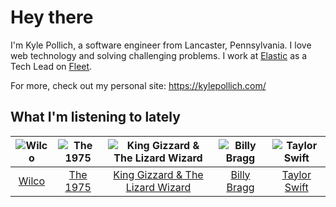 # Hey there


I'm Kyle Pollich, a software engineer from Lancaster, Pennsylvania. I love web technology and solving challenging problems.
I work at [Elastic](https://www.elastic.co/) as a Tech Lead on [Fleet](https://www.elastic.co/guide/en/fleet/current/fleet-overview.html).

For more, check out my personal site: https://kylepollich.com/

## What I'm listening to lately

<!-- begin artists -->
  |![Wilco](https://i.scdn.co/image/ab6761610000f178b990b82996651d23ab4df7e8)|![The 1975](https://i.scdn.co/image/ab6761610000f17889348336354096fd4e36ca73)|![King Gizzard & The Lizard Wizard](https://i.scdn.co/image/ab6761610000f178ae21e90221e814c50033133a)|![Billy Bragg](https://i.scdn.co/image/ab6761610000f178c23d0e19d887a9d67a77ea9b)|![Taylor Swift](https://i.scdn.co/image/ab6761610000f1786a224073987b930f99adc706)|
  |:---:|:---:|:---:|:---:|:---:|
  |[Wilco](https://open.spotify.com/artist/2QoU3awHVdcHS8LrZEKvSM)|[The 1975](https://open.spotify.com/artist/3mIj9lX2MWuHmhNCA7LSCW)|[King Gizzard & The Lizard Wizard](https://open.spotify.com/artist/6XYvaoDGE0VmRt83Jss9Sn)|[Billy Bragg](https://open.spotify.com/artist/5yXAFDZNUNyO92l5WTImkO)|[Taylor Swift](https://open.spotify.com/artist/06HL4z0CvFAxyc27GXpf02)|
<!-- end artists -->
